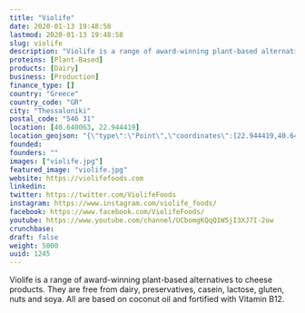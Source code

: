```yaml
---
title: "Violife"
date: 2020-01-13 19:48:58
lastmod: 2020-01-13 19:48:58
slug: violife
description: "Violife is a range of award-winning plant-based alternatives to cheese products. They are free from dairy, preservatives, casein, lactose, gluten, nuts and soya. All are based on coconut oil and fortified with Vitamin B12."
proteins: [Plant-Based]
products: [Dairy]
business: [Production]
finance_type: []
country: "Greece"
country_code: "GR"
city: "Thessaloniki"
postal_code: "546 31"
location: [40.640063, 22.944419]
location_geojson: "{\"type\":\"Point\",\"coordinates\":[22.944419,40.640063]}"
founded: 
founders: ""
images: ["violife.jpg"]
featured_image: "violife.jpg"
website: https://violifefoods.com
linkedin: 
twitter: https://twitter.com/ViolifeFoods
instagram: https://www.instagram.com/violife_foods/
facebook: https://www.facebook.com/ViolifeFoods/
youtube: https://www.youtube.com/channel/UCbomgKQqQ1W5jI3XJ7I-2ow
crunchbase: 
draft: false
weight: 5000
uuid: 1245
---
```

Violife is a range of award-winning plant-based alternatives to cheese products. They are free from dairy, preservatives, casein, lactose, gluten, nuts and soya. All are based on coconut oil and fortified with Vitamin B12.
